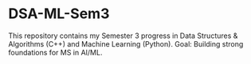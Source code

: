 # DSA-ML-Sem3
This repository contains my Semester 3 progress in Data Structures &amp; Algorithms (C++) and Machine Learning (Python). Goal: Building strong foundations for MS in AI/ML.
